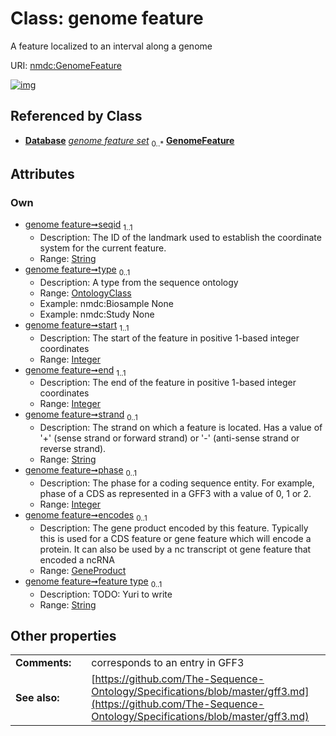 
# Class: genome feature


A feature localized to an interval along a genome

URI: [nmdc:GenomeFeature](https://microbiomedata/meta/GenomeFeature)


[![img](https://yuml.me/diagram/nofunky;dir:TB/class/[OntologyClass],[GeneProduct]<encodes%200..1-%20[GenomeFeature&#124;seqid:string;start:integer;end:integer;strand:string%20%3F;phase:integer%20%3F;feature_type:string%20%3F],[OntologyClass]<type%200..1-%20[GenomeFeature],[Database]++-%20genome%20feature%20set%200..*>[GenomeFeature],[GeneProduct],[Database])](https://yuml.me/diagram/nofunky;dir:TB/class/[OntologyClass],[GeneProduct]<encodes%200..1-%20[GenomeFeature&#124;seqid:string;start:integer;end:integer;strand:string%20%3F;phase:integer%20%3F;feature_type:string%20%3F],[OntologyClass]<type%200..1-%20[GenomeFeature],[Database]++-%20genome%20feature%20set%200..*>[GenomeFeature],[GeneProduct],[Database])

## Referenced by Class

 *  **[Database](Database.md)** *[genome feature set](genome_feature_set.md)*  <sub>0..\*</sub>  **[GenomeFeature](GenomeFeature.md)**

## Attributes


### Own

 * [genome feature➞seqid](genome_feature_seqid.md)  <sub>1..1</sub>
     * Description: The ID of the landmark used to establish the coordinate system for the current feature.
     * Range: [String](types/String.md)
 * [genome feature➞type](genome_feature_type.md)  <sub>0..1</sub>
     * Description: A type from the sequence ontology
     * Range: [OntologyClass](OntologyClass.md)
     * Example: nmdc:Biosample None
     * Example: nmdc:Study None
 * [genome feature➞start](genome_feature_start.md)  <sub>1..1</sub>
     * Description: The start of the feature in positive 1-based integer coordinates
     * Range: [Integer](types/Integer.md)
 * [genome feature➞end](genome_feature_end.md)  <sub>1..1</sub>
     * Description: The end of the feature in positive 1-based integer coordinates
     * Range: [Integer](types/Integer.md)
 * [genome feature➞strand](genome_feature_strand.md)  <sub>0..1</sub>
     * Description: The strand on which a feature is located. Has a value of '+' (sense strand or forward strand) or '-' (anti-sense strand or reverse strand).
     * Range: [String](types/String.md)
 * [genome feature➞phase](genome_feature_phase.md)  <sub>0..1</sub>
     * Description: The phase for a coding sequence entity. For example, phase of a CDS as represented in a GFF3 with a value of 0, 1 or 2.
     * Range: [Integer](types/Integer.md)
 * [genome feature➞encodes](genome_feature_encodes.md)  <sub>0..1</sub>
     * Description: The gene product encoded by this feature. Typically this is used for a CDS feature or gene feature which will encode a protein. It can also be used by a nc transcript ot gene feature that encoded a ncRNA
     * Range: [GeneProduct](GeneProduct.md)
 * [genome feature➞feature type](genome_feature_feature_type.md)  <sub>0..1</sub>
     * Description: TODO: Yuri to write
     * Range: [String](types/String.md)

## Other properties

|  |  |  |
| --- | --- | --- |
| **Comments:** | | corresponds to an entry in GFF3 |
| **See also:** | | [https://github.com/The-Sequence-Ontology/Specifications/blob/master/gff3.md](https://github.com/The-Sequence-Ontology/Specifications/blob/master/gff3.md) |

